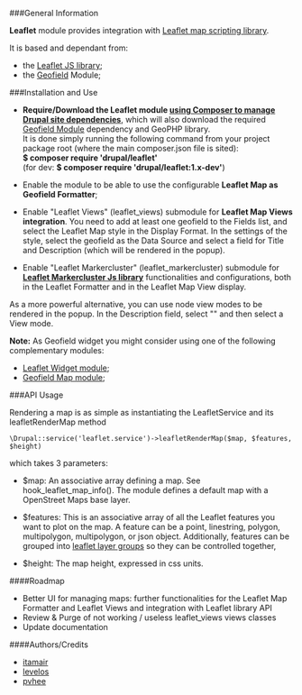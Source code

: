 ###General Information

**Leaflet** module provides integration with 
[Leaflet map scripting library](http://leafletjs.com).
            
It is based and dependant from:
- the [Leaflet JS library](http://leafletjs.com); 
- the [Geofield](https://www.drupal.org/project/geofield) Module;

###Installation and Use

- __Require/Download the Leaflet module
[using Composer to manage Drupal site dependencies](https://www.drupal.org/docs/develop/using-composer/using-composer-to-manage-drupal-site-dependencies)__,
which will also download the required 
[Geofield Module](https://www.drupal.org/project/geofield) 
dependency and GeoPHP library.  
It is done simply running the following command from your project package root 
(where the main composer.json file is sited):  
__$ composer require 'drupal/leaflet'__  
(for dev: __$ composer require 'drupal/leaflet:1.x-dev'__)
  
- Enable the module to be able to use the configurable __Leaflet Map as 
Geofield Formatter__;

- Enable "Leaflet Views" (leaflet_views) submodule for __Leaflet Map Views 
integration__.
You need to add at least one geofield to the Fields list, and select the Leaflet
Map style in the Display Format. 
In the settings of the style, select the geofield as the Data Source and select
a field for Title and Description (which will be rendered in the popup).

- Enable "Leaflet Markercluster" (leaflet_markercluster) submodule for 
[__Leaflet Markercluster Js library__](https://github.com/Leaflet/Leaflet.markercluster) functionalities and configurations, both 
in the Leaflet Formatter and in the Leaflet Map View display.

As a more powerful alternative, you can use node view modes to be rendered in
the popup. In the Description field, select "<entire node>" and then select a
View mode.

__Note:__ As Geofield widget you might consider using one of the following 
complementary modules:
- [Leaflet Widget module](https://www.drupal.org/project/leaflet_widget);
- [Geofield Map module](https://www.drupal.org/project/geofield_map);


###API Usage

Rendering a map is as simple as instantiating the LeafletService and its 
leafletRenderMap method 

    \Drupal::service('leaflet.service')->leafletRenderMap($map, $features, $height)

which takes 3 parameters:

* $map:
An associative array defining a map. See hook_leaflet_map_info(). The module
defines a default map with a OpenStreet Maps base layer.

* $features:
This is an associative array of all the Leaflet features you
want to plot on the map. A feature can be a point, linestring, polygon,
multipolygon, multipolygon, or json object. Additionally, features can be
grouped into [leaflet layer groups](http://leafletjs.com/reference-1.3.0.html#layergroup)
so they can be controlled together,

* $height:
The map height, expressed in css units.

####Roadmap

* Better UI for managing maps: further functionalities for the Leaflet Map 
Formatter and Leaflet Views and integration with Leaflet library API
* Review & Purge of not working / useless leaflet_views views classes
* Update documentation

####Authors/Credits

* [itamair](https://www.drupal.org/u/itamair)
* [levelos](http://drupal.org/user/54135)
* [pvhee](http://drupal.org/user/108811)
